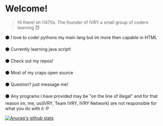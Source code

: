 # Welcome!
> Hi there! im i1470s. The founder of IVRY a small group of coders learning 😈

⚫ I love to code! pythons my main lang but im more then capable in HTML

⚫ Currently learning java script!

⚫ Check out my repos!

⚫ Most of my craps open source 

⚫ Question? just message me!

⚫ Any programs i have provided may be "on the line of illegal" and for that reason im, me, us(IVRY, Team IVRY, IVRY Network) are not responsible for what you do with it :P

[![Anurag's github stats](https://github-readme-stats.vercel.app/api?username=i1470s&theme=dark&show_icons=true)](https://github.com/anuraghazra/github-readme-stats)
